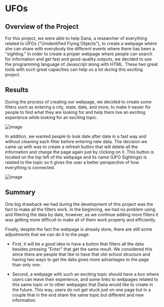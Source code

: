 # UFOs
## Overview of the Project

For this project, we were able to help Dana, a researcher of everything related to UFOs ("Unidentified Flying Objects"), to create a webpage where she can share with everybody the different events where there has been a "sighting." In order to create a proper webpage where people can search for information and get fast and good-quality outputs, we decided to use the programming language of Javascript along with HTML. These two great tools with such great capacities can help us a lot during this exciting project. 

## Results

During the process of creating our webpage, we decided to create some filters such as entering a city, state, date, and more, to make it easier for people to find what they are looking for and help them live an exciting experience while looking for an exciting topic.

![image](https://user-images.githubusercontent.com/113261292/209556085-e87b0270-a817-4a4a-86b5-c640b606bb40.png)

In addition, we wanted people to look date after date in a fast way and without cleaning each filter before entering new data. The decision we came up with was to create a refresh button that will delete all the information and charge the page again just by clicking on it. This button is located on the top left of the webpage and its name (UFO Sightings) is related to the topic so it gives the user a better perspective of how everything is connected. 

![image](https://user-images.githubusercontent.com/113261292/209556322-db63f6cc-3582-44ba-8d5f-bd5522da2d40.png)

## Summary

One big drawback we had during the development of this project was the fact to make all the filters work. In the beginning, we had no problem using and filtering the data by date, however, as we continue adding more filters it was getting more difficult to make all of them work properly and efficiently.

Finally, despite the fact the webpage is already done, there are still some adjustments that we can do it to the page.

- First, it will be a good idea to have a button that filters all the data besides pressing "Enter" that get the same result. We considered this since there are people that like to have that old-school structure and having two ways to get the data gives more advantages to the page than only one.

- Second, a webpage with such an exciting topic should have a box where users can leave their experience, and some links to webpages related to this same topic or to other webpages that Dana would like to create in the future. This way, users do not get stuck just on one page but in a couple that in the end share the same topic but different and new information. 
